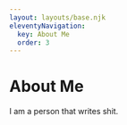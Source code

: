 ```yaml
---
layout: layouts/base.njk
eleventyNavigation:
  key: About Me
  order: 3
---
```

# About Me

I am a person that writes shit.
